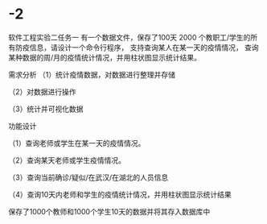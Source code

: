 # -2
软件工程实验二任务一
有一个数据文件，保存了100天 2000 个教职工/学生的所有防疫信息，请设计一个命令行程序， 支持查询某人在某一天的疫情情况，  查询某种数据的周/月的疫情统计情况，并用柱状图显示统计结果。

需求分析
（1）统计疫情数据，对数据进行整理并存储

（2）对数据进行操作

（3）统计并可视化数据

功能设计


（1）查询老师或学生在某一天的疫情情况。

（2）查询某天老师或学生疫情情况。

（3）查询当前确诊/疑似/在武汉/在湖北的人员信息

（4）查询10天内老师和学生的疫情统计情况，并用柱状图显示统计结果

保存了1000个教师和1000个学生10天的数据并将其存入数据库中
